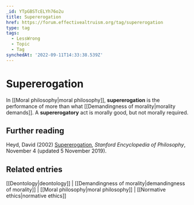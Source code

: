 ```yaml
---
_id: YTpGBSTcELYh76o2u
title: Supererogation
href: https://forum.effectivealtruism.org/tag/supererogation
type: tag
tags:
  - LessWrong
  - Topic
  - Tag
synchedAt: '2022-09-11T14:33:38.539Z'
---
```

# Supererogation

In [[Moral philosophy|moral philosophy]], **supererogation** is the performance of more than what [[Demandingness of morality|morality demands]]. A **supererogatory** act is morally good, but not morally required.

Further reading
---------------

Heyd, David (2002) [Supererogation](https://plato.stanford.edu/entries/supererogation/), *Stanford Encyclopedia of Philosophy*, November 4 (updated 5 November 2019).

Related entries
---------------

[[Deontology|deontology]] | [[Demandingness of morality|demandingness of morality]] | [[Moral philosophy|moral philosophy]] | [[Normative ethics|normative ethics]]